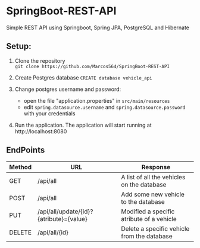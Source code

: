 # SpringBoot-REST-API
Simple REST API using Springboot, Spring JPA, PostgreSQL and Hibernate

## Setup:
1. Clone the repository <br>
   `git clone https://github.com/Marcos564/SpringBoot-REST-API`

2. Create Postgres database
   `CREATE database vehicle_api`

3. Change postgres username and password:
   - open the file "application.properties" in `src/main/resources` <br>
   - edit `spring.datasource.username` and `spring.datasource.password` with your credentials

4. Run the application.
   The application will start running at http://localhost:8080 

## EndPoints

| Method    | URL     |  Response|
| -------- | -------- |-------|
| GET      | /api/all | A list of all the vehicles on the database |
| POST     | /api/all   | Add some new vehicle to the database |
| PUT    | /api/all/update/{id}?{atribute}={value} | Modified a specific atribute of a vehicle |
| DELETE | /api/all/{id}       | Delete a specific vehicle from the database    |
